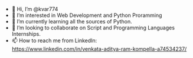 - 👋 Hi, I’m @kvar774
- 👀 I’m interested in Web Development and Python Proramming
- 🌱 I’m currently learning all the sources of Python.
- 💞️ I’m looking to collaborate on Script and Programming Languages Internships.
- 📫 How to reach me from LinkedIn: https://www.linkedin.com/in/venkata-aditya-ram-kompella-a74534237/

<!---
kvar774/kvar774 is a ✨ special ✨ repository because its `README.md` (this file) appears on your GitHub profile.
You can click the Preview link to take a look at your changes.
--->
